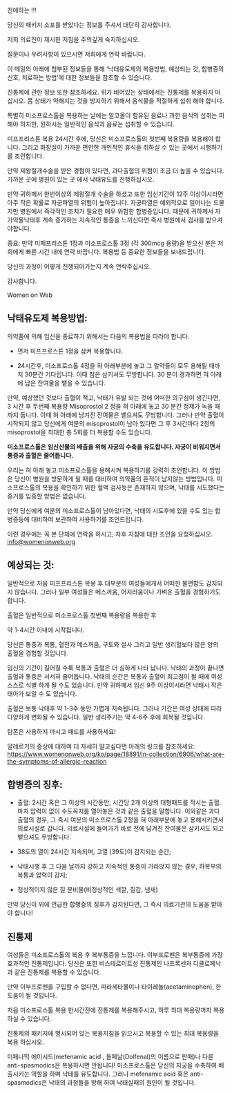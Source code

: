 친애하는 !!!

당신의 패키지 소포를 받았다는 정보를 주셔서 대단히 감사합니다.

저희 의료진이 제시한 지침을 주의깊게 숙지하십시오.  

질문이나 우려사항이 있으시면 저희에게 연락 바랍니다.

이 메일의 아래에 첨부된 정보들을 통해 ‘낙태유도제의 복용방법, 예상되는 것, 합병증의 신호, 치료하는 방법’에 대한 정보들을 참조할 수 있습니다.

진통제에 관한 정보 또한 참조하세요. 위가 비어있는 상태에서는 진통제를 복용하지 마십시오. 몸 상태가 약해지는 것을 방지하기 위해서 음식물을 적절하게 섭취 해야 합니다.

특별히 미소프로스톨을 복용하는 날에는 알코올이 함유된 음료나 과한 음식의 섭취는 피해야 하지만, 원하시는 일반적인 음식과 음료는 섭취할 수 있습니다.

미프프리스톤 복용 24시간 후에, 당신은 미소프로스톨의 첫번째 복용량을 복용해야 합니다. 그리고 화장실이 가까운 편안한 개인적인 휴식을 취하실 수 있는 곳에서 시행하기를 조언합니다.

만약 제왕절개수술을 받은 경험이 있다면, 과다출혈의 위험이 조금 더 높을 수 있습니다. 가까운 곳에 병원이 있는 곳 에서 낙태유도를 진행하십시오.

만약 귀하께서 한번이상의 제왕절개 수술을 하셨고 또한 임신기간이 12주 이상이시라면 아주 작은 확률로 자궁파열의 위험이 높아집니다. 자궁파열은 예외적으로 일어나는 드물지만 병원에서 즉각적인 조치가 필요한 매우 위험한 합병증입니다. 때문에 귀하께서 자가약물낙태후 계속 증가하는 지속적인 통증을 느끼신다면 즉시 병원에서 검사를 받으셔야합니다.

중요: 만약 미페프리스톤 1정과 미소프로스톨 3정 (각 300mcg 용량)을 받으신 분은 저희에게 빠른 시간 내에 연락 바랍니다. 복용법 등 중요한 정보들을 보내드립니다.

당신의 과정이 어떻게 진행되어가는지 계속 연락주십시오.

감사합니다.

Women on Web

## 낙태유도제 복용방법:

의약품에 의해 임신을 종료하기 위해서는 다음의 복용법을 따라야 합니다.

- 먼저 미프프로스톤 1정을 삼켜 복용합니다.

- 24시간후, 미소프로스톨 4정을 혀 아래부분에 놓고 그 알약들이 모두 용해될 때까지 30분간 기다립니다. 이때 침은 삼키셔도 무방합니다. 30 분이 경과하면 혀 아래에 남은 잔여물을 뱉을 수 있습니다.

만약, 예상했던 것보다 출혈이 적고, 낙태가 유발 되는 것에 어떠한 의구심이 생긴다면, 3 시간 후 두번째 복용량 Misoprostol 2 정을 혀 아래에 놓고 30 분간 정제가 녹을 때까지 둡니다. 이때 혀 아래에 남겨진 잔여물은 뱉으셔도 무방합니다. 그러나 만약 출혈이 시작되지 않고 당신에게 여분의 misoprostol이 남아 있다면 그 후 3시간마다 2정의 misoprostol을 최대한 총 5회를 더 복용할 수도  있습니다.

**미소프로스톨은 임신산물의 배출을 위해 자궁의 수축을 유도합니다. 자궁이 비워지면서 통증과 출혈은 줄어듭니다.**

우리는 혀 아래 놓고 미소프로스톨을 용해시켜 복용하기를 강력히 조언합니다. 이 방법은 당신이 병원을 방문하게 될 때를 대비하여 의약품의 흔적이 남지않는 방법입니다. 미소프로스톨의 복용을 확인하기 위한 혈액 검사등은 존재하지 않으며, 낙태를 시도했다는 증거를 입증할 방법은 없습니다.

만약 당신에게 여분의 미소프로스톨이 남아있다면, 낙태의 시도후에 있을 수도 있는 합병증등에 대비하여 보관하여 사용하기를 조언드립니다. 

이런 경우에는 꼭 본 단체에 연락을 하시고, 차후 지침에 대한 조언을 요청하십시오. info@womenonweb.org

## 예상되는 것:

일반적으로 처음 미프프리스톤 복용 후 대부분의 여성들에게서 어떠한 불편함도 감지되지 않습니다. 그러나 일부 여성들은 메스꺼움, 어지러움이나 가벼운 출혈을 경험하기도 합니다.

출혈은 일반적으로 미소프로스톨 첫번째 복용량을 복용한 후

약 1-4시간 이내에 시작됩니다.

당신은 통증과 복통, 혈전과 메스꺼움, 구토와 설사 그리고 일반 생리혈보다 많은 양의 출혈을 경험할 것입니다.

임신의 기간이 길어질 수록 복통과 출혈은 더 심하게 나타 납니다. 낙태의 과정이 끝나면 출혈과 통증은 서서히 줄어듭니다. 낙태의 순간은 복통과 출혈이 최고점이 될 때에 여성 스스로 식별 하게 될 수도 있습니다. 만약 귀하께서 임신 9주 이상이시라면 낙태시 작은 태아가 보일 수 도 있습니다.

출혈은 보통 낙태후 약 1-3주 동안 가볍게 지속됩니다. 그러나 기간은 여성 상태에 따라 다양하게 변화될 수 있습니다. 일반 생리주기는 약 4-6주 후에 회복될 것입니다.

탐폰은 사용하지 마시고 패드를 사용하세요!

알레르기의 증상에 대하여 더 자세히 알고싶다면 아래의 링크를 참조하세요: https://www.womenonweb.org/ko/page/18891/in-collection/6906/what-are-the-symptoms-of-allergic-reaction

## 합병증의 징후:

- 출혈: 2시간 혹은 그 이상의 시간동안, 시간당 2개 이상의 대형패드를 적시는 출혈. 마치 압력이 없이 수도꼭지를 열어놓은 것과 같은 출혈을 말합니다. 이와같은 과다출혈의 경우, 그 즉시 여분의 미소프로스톨 2정을 혀 아래부분에 놓고 용해시키면서 의료시설로 갑니다. 의료시설에 들어가기 바로 전에 남겨진 잔여물은 삼키셔도 되고 뱉으셔도 무방합니다.

- 38도의 열이 24시간 지속되며, 고열 (39도)이 감지되는 순간;

- 낙태시행 후 그 다음 날까지 강하고 지속적인 통증이 가라앉지 않는 경우, 하복부의 복통과 압력이 감지;

- 정상적이지 않은 질 분비물(비정상적인 색깔, 질감, 냄새)

만약 당신이 위에 언급한 합병증의 징후가 감지된다면, 그 즉시 의료기관의 도움을 받아야 합니다!

## 진통제

여성들은 미소프로스톨의 복용 후 복부통증을 느낍니다. 이부프로펜은 복부통증에 가장 효과적인 진통제입니다. 당신은 또한 비스테로이트성 진통제인 나프록센과 디클로페낙과 같은 진통제를 복용할 수 있습니다.

만약 이부프로펜을 구입할 수 없다면, 파라세타몰이나 타이레놀(acetaminophen), 한 도움이 될 것입니다.

처음 미소프로스톨 복용 한시간전에 진통제를 복용해주시고, 하루 최대 복용량까지 복용하실 수 있습니다.

진통제의 패키지에 명시되어 있는 복용지침을 읽으시고 복용할 수 있는 최대 복용량을 복용 하십시오.

미페나믹 에이시드(mefenamic acid , 돌페날(Dolfenal)의 이름으로 판매)나 다른 anti-spasmodics은 복용하시면 안됩니다! 미소프로스톨은 당신의 자궁을 수축하여 배출시키는 역할을 하며 낙태를 유도합니다. 그러나 mefenamic acid 혹은 anti-spasmodics은 낙태의 과정들을 방해 하여 낙태실패의 원인이 될 것입니다.
